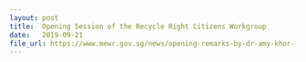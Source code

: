 ```yaml
---
layout: post
title:  Opening Session of the Recycle Right Citizens Workgroup
date:   2019-09-21
file_url: https://www.mewr.gov.sg/news/opening-remarks-by-dr-amy-khor--senior-minister-of-state-for-the-environment-and-water-resources--at-the-opening-session-of-the-recycleright-citizens--workgroup--21-sep-2019
---
```

